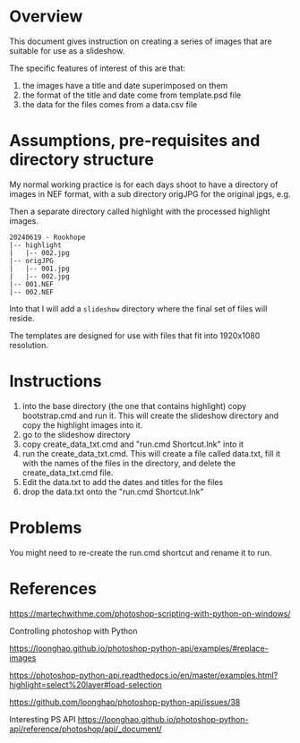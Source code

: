 # Overview
This document gives instruction on creating a series of images that are suitable for use as a slideshow.

The specific features of interest of this are that:

1. the images have a title and date superimposed on them
1. the format of the title and date come from template.psd file
2. the data for the files comes from a data.csv file

# Assumptions, pre-requisites and directory structure
My normal working practice is for each days shoot to have a directory of images in NEF format, with a sub directory origJPG for the original jpgs, e.g.

Then a separate directory called highlight with the processed highlight images.

```
20240619 - Rookhope
|-- highlight
|   |-- 002.jpg
|-- origJPG
|   |--	001.jpg
|   |--	002.jpg
|-- 001.NEF
|-- 002.NEF
```
Into that I will add a `slideshow` directory where the final set of files will reside.

The templates are designed for use with files that fit into 1920x1080 resolution.

# Instructions
1. into the base directory (the one that contains highlight) copy bootstrap.cmd and run it.  This will create the slideshow directory and copy the highlight images into it. 
2. go to the slideshow directory
3. copy create_data_txt.cmd and "run.cmd Shortcut.lnk" into it
4. run the create_data_txt.cmd.  This will create a file called data.txt, fill it with the names of the files in the directory, and delete the create_data_txt.cmd file.
5. Edit the data.txt to add the dates and titles for the files
6. drop the data.txt onto the "run.cmd Shortcut.lnk"

# Problems
You might need to re-create the run.cmd shortcut and rename it to run.



# References


https://martechwithme.com/photoshop-scripting-with-python-on-windows/

Controlling photoshop with Python

https://loonghao.github.io/photoshop-python-api/examples/#replace-images

https://photoshop-python-api.readthedocs.io/en/master/examples.html?highlight=select%20layer#load-selection

https://github.com/loonghao/photoshop-python-api/issues/38

Interesting PS API
https://loonghao.github.io/photoshop-python-api/reference/photoshop/api/_document/
